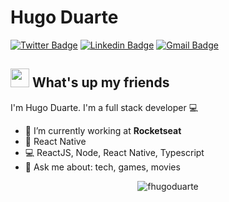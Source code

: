 # Hugo Duarte 
[![Twitter Badge](https://img.shields.io/badge/-@fhugoduarte-1ca0f1?style=flat-square&labelColor=1ca0f1&logo=twitter&logoColor=white&link=https://twitter.com/fhugoduarte)](https://twitter.com/fhugoduarte) [![Linkedin Badge](https://img.shields.io/badge/-HugoDuarte-blue?style=flat-square&logo=Linkedin&logoColor=white&link=https://www.linkedin.com/in/hugo-duarte-3392bb153/)](https://www.linkedin.com/in/hugo-duarte-3392bb153/) 
[![Gmail Badge](https://img.shields.io/badge/-fhugoduarte@gmail.com-c14438?style=flat-square&logo=Gmail&logoColor=white&link=mailto:fhugoduarte@gmail.com)](mailto:fhugoduarte@gmail.com)

## <img src="https://media.giphy.com/media/hvRJCLFzcasrR4ia7z/giphy.gif" width="30px"> What's up my friends
I'm Hugo Duarte.
I'm a full stack developer :computer:

- :rocket:   I’m currently working at **Rocketseat**
- :purple_heart:   React Native
- :computer:   ReactJS, Node, React Native, Typescript
- 💬   Ask me about: tech, games, movies

<p align="center"> <img src="https://github-readme-stats.vercel.app/api?username=fhugoduarte&show_icons=true" alt="fhugoduarte" /> </p>
